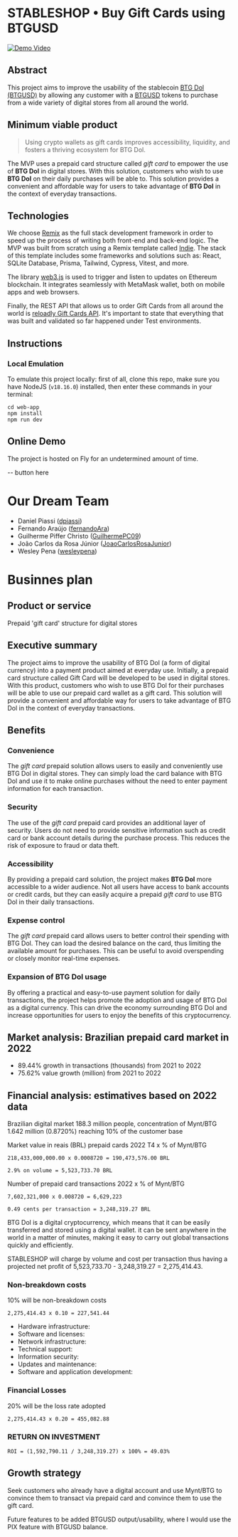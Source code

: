 # STABLESHOP • Buy Gift Cards using BTGUSD

[![Demo Video](https://img.youtube.com/vi/MQj-_ZMH1TU/0.jpg)](https://www.youtube.com/watch?v=MQj-_ZMH1TU)

## Abstract

This project aims to improve the usability of the stablecoin [BTG Dol (BTGUSD)](mynt.com.br/btgdol) by allowing any customer with a [BTGUSD](https://polygonscan.com/token/0xdd570174ff93c7282614710baa0ca07ec1b1db45) tokens to purchase from a wide variety of digital stores from all around the world.

## Minimum viable product

> Using crypto wallets as gift cards improves accessibility, liquidity, and fosters a thriving ecosystem for BTG Dol.

The MVP uses a prepaid card structure called *gift card* to empower the use of **BTG Dol** in digital stores. With this solution, customers who wish to use **BTG Dol** on their daily purchases will be able to. This solution provides a convenient and affordable way for users to take advantage of **BTG Dol** in the context of everyday transactions.

## Technologies

We choose [Remix](https://remix.run/) as the full stack development framework in order to speed up the process of writing both front-end and back-end logic. The MVP was built from scratch using a Remix template called [Indie](https://github.com/remix-run/indie-stack). The stack of this template includes some frameworks and solutions such as: React, SQLite Database, Prisma, Tailwind, Cypress, Vitest, and more.

The library [web3.js](https://web3js.readthedocs.io/en/v1.9.0/) is used to trigger and listen to updates on Ethereum blockchain. It integrates seamlessly with MetaMask wallet, both on mobile apps and web browsers.

Finally, the REST API that allows us to order Gift Cards from all around the world is [reloadly Gift Cards API](https://docs.reloadly.com/gift-cards/Products/Get-Products). It's important to state that everything that was built and validated so far happened under Test environments.


## Instructions


### Local Emulation

To emulate this project locally: first of all, clone this repo, make sure you have NodeJS (`v18.16.0`) installed, then enter these commands in your terminal:
```
cd web-app
npm install
npm run dev
```

## Online Demo

The project is hosted on Fly for an undetermined amount of time.

-- button here

# Our Dream Team

- Daniel Piassi ([dpiassi](https://github.com/dpiassi))
- Fernando Araújo ([fernandoAra](https://github.com/fernandoAra))
- Guilherme Piffer Christo ([GuilhermePC09](https://github.com/GuilhermePC09))
- João Carlos da Rosa Júnior ([JoaoCarlosRosaJunior](https://github.com/JoaoCarlosRosaJunior))
- Wesley Pena ([wesleypena](https://github.com/wesleypena))


# Businnes plan

## Product or service
Prepaid 'gift card' structure for digital stores

## Executive summary
The project aims to improve the usability of BTG Dol (a form of digital currency) into a payment product aimed at everyday use. Initially, a prepaid card structure called Gift Card will be developed to be used in digital stores. With this product, customers who wish to use BTG Dol for their purchases will be able to use our prepaid card wallet as a gift card. This solution will provide a convenient and affordable way for users to take advantage of BTG Dol in the context of everyday transactions.

## Benefits

### Convenience
The *gift card* prepaid solution allows users to easily and conveniently use BTG Dol in digital stores. They can simply load the card balance with BTG Dol and use it to make online purchases without the need to enter payment information for each transaction.

### Security
The use of the *gift card* prepaid card provides an additional layer of security. Users do not need to provide sensitive information such as credit card or bank account details during the purchase process. This reduces the risk of exposure to fraud or data theft.

### Accessibility
By providing a prepaid card solution, the project makes **BTG Dol** more accessible to a wider audience. Not all users have access to bank accounts or credit cards, but they can easily acquire a prepaid *gift card* to use BTG Dol in their daily transactions.

### Expense control
The *gift card* prepaid card allows users to better control their spending with BTG Dol. They can load the desired balance on the card, thus limiting the available amount for purchases. This can be useful to avoid overspending or closely monitor real-time expenses.

### Expansion of BTG Dol usage
By offering a practical and easy-to-use payment solution for daily transactions, the project helps promote the adoption and usage of BTG Dol as a digital currency. This can drive the economy surrounding BTG Dol and increase opportunities for users to enjoy the benefits of this cryptocurrency.

## Market analysis: Brazilian prepaid card market in 2022

- 89.44% growth in transactions (thousands) from 2021 to 2022
- 75.62% value growth (million) from 2021 to 2022


## Financial analysis: estimatives based on 2022 data

Brazilian digital market 188.3 million people, concentration of Mynt/BTG 1.642 million (0.8720%) reaching 10% of the customer base

Market value in reais (BRL) prepaid cards 2022 T4 x % of Mynt/BTG

```
218,433,000,000.00 x 0.0008720 = 190,473,576.00 BRL
```

```
2.9% on volume = 5,523,733.70 BRL
```

Number of prepaid card transactions 2022 x % of Mynt/BTG

```
7,602,321,000 x 0.008720 = 6,629,223
```

```
0.49 cents per transaction = 3,248,319.27 BRL
```

BTG Dol is a digital cryptocurrency, which means that it can be easily transferred and stored using a digital wallet. it can be sent anywhere in the world in a matter of minutes, making it easy to carry out global transactions quickly and efficiently.

STABLESHOP will charge by volume and cost per transaction thus having a projected net profit of 5,523,733.70 - 3,248,319.27 = 2,275,414.43.

### Non-breakdown costs
10% will be non-breakdown costs

```
2,275,414.43 x 0.10 = 227,541.44
```

- Hardware infrastructure:
- Software and licenses:
- Network infrastructure:
- Technical support:
- Information security:
- Updates and maintenance:
- Software and application development:


### Financial Losses
20% will be the loss rate adopted

```
2,275,414.43 x 0.20 = 455,082.88
```

### RETURN ON INVESTMENT
```
ROI = (1,592,790.11 / 3,248,319.27) x 100% = 49.03%
```

## Growth strategy
Seek customers who already have a digital account and use Mynt/BTG to convince them to transact via prepaid card and convince them to use the gift card.

Future features to be added BTGUSD output/usability, where I would use the PIX feature with BTGUSD balance.